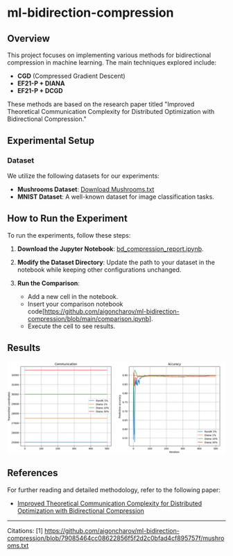 # ml-bidirection-compression

## Overview

This project focuses on implementing various methods for bidirectional compression in machine learning. The main techniques explored include:

- **CGD** (Compressed Gradient Descent)
- **EF21-P + DIANA**
- **EF21-P + DCGD**

These methods are based on the research paper titled "Improved Theoretical Communication Complexity for Distributed Optimization with Bidirectional Compression."

## Experimental Setup

### Dataset

We utilize the following datasets for our experiments:

- **Mushrooms Dataset**: [Download Mushrooms.txt](https://github.com/aigoncharov/ml-bidirection-compression/blob/79085464cc08622856f5f2d2c0bfad4cf895757f/mushrooms.txt)
- **MNIST Dataset**: A well-known dataset for image classification tasks.

## How to Run the Experiment

To run the experiments, follow these steps:

1. **Download the Jupyter Notebook**: [bd_compression_report.ipynb](https://github.com/aigoncharov/ml-bidirection-compression/blob/79085464cc08622856f5f2d2c0bfad4cf895757f/bd_compression_report.ipynb).
   
2. **Modify the Dataset Directory**: Update the path to your dataset in the notebook while keeping other configurations unchanged.

3. **Run the Comparison**:
   - Add a new cell in the notebook.
   - Insert your comparison notebook code[https://github.com/aigoncharov/ml-bidirection-compression/blob/main/comparison.ipynb].
   - Execute the cell to see results.

## Results
![DIANA Method Plot](https://github.com/aigoncharov/ml-bidirection-compression/blob/main/plots/diana.PNG)


## References

For further reading and detailed methodology, refer to the following paper:
- [Improved Theoretical Communication Complexity for Distributed Optimization with Bidirectional Compression](https://github.com/aigoncharov/ml-bidirection-compression/blob/79085464cc08622856f5f2d2c0bfad4cf895757f/Improved%20Theoretical%20Communication%20Complexity%20for%20Distributed%20Optimization%20with%20Bidirectional%20Compression.pdf)

---


Citations:
[1] https://github.com/aigoncharov/ml-bidirection-compression/blob/79085464cc08622856f5f2d2c0bfad4cf895757f/mushrooms.txt
